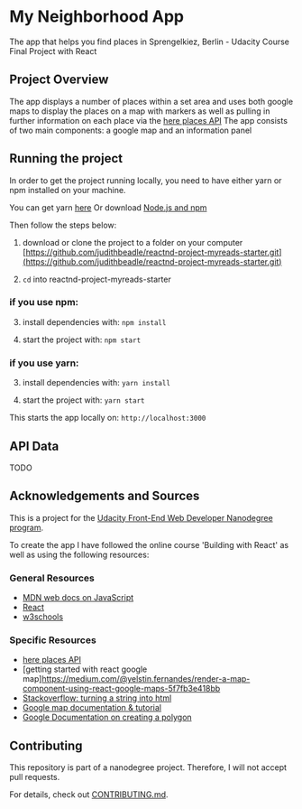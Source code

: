# My Neighborhood App

The app that helps you find places in Sprengelkiez, Berlin - Udacity Course Final Project with React 


## Project Overview

The app displays a number of places within a set area and uses both google maps to display the places on a map with markers as well as pulling in further information on each place via the [here places API](https://places.cit.api.here.com/places/)
The app consists of two main components: a google map and an information panel


## Running the project

In order to get the project running locally, you need to have either yarn or npm installed on your machine.

You can get yarn [here](https://yarnpkg.com/en/docs/install#mac-stable)
Or download [Node.js and npm](https://nodejs.org/en/)


Then follow the steps below:

1. download or clone the project to a folder on your computer [https://github.com/judithbeadle/reactnd-project-myreads-starter.git](https://github.com/judithbeadle/reactnd-project-myreads-starter.git)

2. `cd` into reactnd-project-myreads-starter

### if you use npm:

3. install dependencies with: `npm install`

4. start the project with: `npm start`

### if you use yarn:

3. install dependencies with: `yarn install`

4. start the project with: `yarn start`

This starts the app locally on: `http://localhost:3000`


## API Data

TODO


## Acknowledgements and Sources

This is a project for the [Udacity Front-End Web Developer Nanodegree program](https://eu.udacity.com/course/front-end-web-developer-nanodegree--nd001).

To create the app I have followed the online course 'Building with React' as well as using the following resources:

### General Resources

* [MDN web docs on JavaScript](https://developer.mozilla.org/en-US/docs/Web/JavaScript)
* [React](https://reactjs.org/)
* [w3schools](https://www.w3schools.com/js/default.asp)

### Specific Resources

* [here places API](https://places.cit.api.here.com/places/)
* [getting started with react google map]https://medium.com/@yelstin.fernandes/render-a-map-component-using-react-google-maps-5f7fb3e418bb
* [Stackoverflow: turning a string into html](https://stackoverflow.com/questions/39758136/render-html-string-as-real-html-in-a-react-component)
* [Google map documentation & tutorial](https://developers.google.com/maps/documentation/javascript/tutorial)
* [Google Documentation on creating a polygon](https://developers.google.com/maps/documentation/javascript/examples/polygon-simple)


## Contributing

This repository is part of a nanodegree project. Therefore, I will not accept pull requests.

For details, check out [CONTRIBUTING.md](CONTRIBUTING.md).




